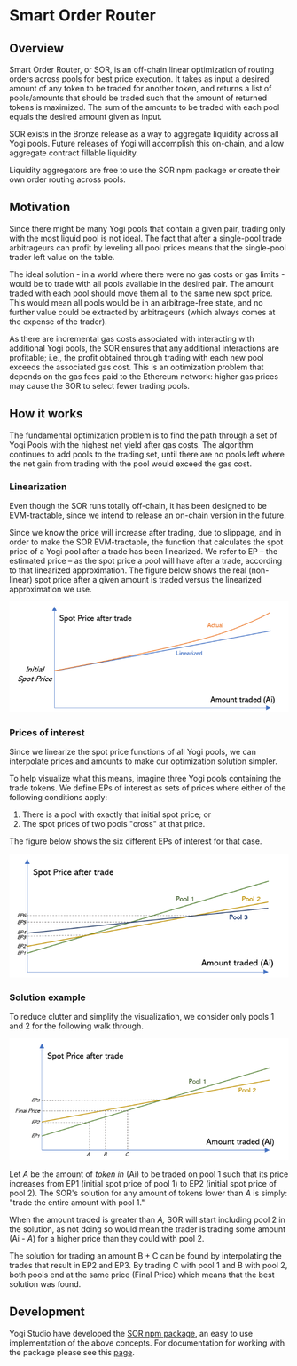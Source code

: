 # Smart Order Router

## Overview

Smart Order Router, or SOR, is an off-chain linear optimization of routing orders across pools for best price execution. It takes as input a desired amount of any token to be traded for another token, and returns a list of pools/amounts that should be traded such that the amount of returned tokens is maximized. The sum of the amounts to be traded with each pool equals the desired amount given as input.

SOR exists in the Bronze release as a way to aggregate liquidity across all Yogi pools. Future releases of Yogi will accomplish this on-chain, and allow aggregate contract fillable liquidity.

Liquidity aggregators are free to use the SOR npm package or create their own order routing across pools.

## Motivation

Since there might be many Yogi pools that contain a given pair, trading only with the most liquid pool is not ideal. The fact that after a single-pool trade arbitrageurs can profit by leveling all pool prices means that the single-pool trader left value on the table.

The ideal solution - in a world where there were no gas costs or gas limits - would be to trade with all pools available in the desired pair. The amount traded with each pool should move them all to the same new spot price. This would mean all pools would be in an arbitrage-free state, and no further value could be extracted by arbitrageurs \(which always comes at the expense of the trader\).

As there are incremental gas costs associated with interacting with additional Yogi pools, the SOR ensures that any additional interactions are profitable; i.e., the profit obtained through trading with each new pool exceeds the associated gas cost. This is an optimization problem that depends on the gas fees paid to the Ethereum network: higher gas prices may cause the SOR to select fewer trading pools.

## How it works

The fundamental optimization problem is to find the path through a set of Yogi Pools with the highest net yield after gas costs. The algorithm continues to add pools to the trading set, until there are no pools left where the net gain from trading with the pool would exceed the gas cost.

### Linearization

Even though the SOR runs totally off-chain, it has been designed to be EVM-tractable, since we intend to release an on-chain version in the future.

Since we know the price will increase after trading, due to slippage, and in order to make the SOR EVM-tractable, the function that calculates the spot price of a Yogi pool after a trade has been linearized. We refer to EP – the estimated price – as the spot price a pool will have after a trade, according to that linearized approximation. The figure below shows the real \(non-linear\) spot price after a given amount is traded versus the linearized approximation we use.

![](../../.gitbook/assets/picture1.png)

### Prices of interest

Since we linearize the spot price functions of all Yogi pools, we can interpolate prices and amounts to make our optimization solution simpler. 

To help visualize what this means, imagine three Yogi pools containing the trade tokens. We define EPs of interest as sets of prices where either of the following conditions apply:

1. There is a pool with exactly that initial spot price; or
2. The spot prices of two pools "cross" at that price.

The figure below shows the six different EPs of interest for that case.

![](../../.gitbook/assets/picture2.png)

### Solution example

To reduce clutter and simplify the visualization, we consider only pools 1 and 2 for the following walk through.

![](../../.gitbook/assets/picture3.png)

Let _A_ be the amount of _token in_  \(Ai\) to be traded on pool 1 such that its price increases from EP1 \(initial spot price of pool 1\) to EP2 \(initial spot price of pool 2\). The SOR's solution for any amount of tokens lower than _A_ is simply: "trade the entire amount with pool 1."

When the amount traded is greater than _A,_ SOR will start including pool 2 in the solution, as not doing so would mean the trader is trading some amount \(Ai - _A_\) for a higher price than they could with pool 2.

The solution for trading an amount B + C can be found by interpolating the trades that result in EP2 and EP3. By trading C with pool 1 and B with pool 2, both pools end at the same price \(Final Price\) which means that the best solution was found. 

## Development

Yogi Studio have developed the [SOR npm package](https://github.com/yogi-fi/yogi-sor), an easy to use implementation of the above concepts. For documentation for working with the package please see this [page](https://docs.yogi.fi/sor/development).



